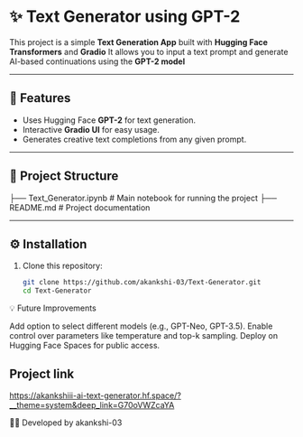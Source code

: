 # ✨ Text Generator using GPT-2

This project is a simple **Text Generation App** built with **Hugging Face Transformers** and **Gradio**
It allows you to input a text prompt and generate AI-based continuations using the **GPT-2 model**

---

## 🚀 Features
- Uses Hugging Face **GPT-2** for text generation.
- Interactive **Gradio UI** for easy usage.
- Generates creative text completions from any given prompt.

---

## 📂 Project Structure
├── Text_Generator.ipynb # Main notebook for running the project
├── README.md # Project documentation


---

## ⚙️ Installation

1. Clone this repository:
   ```bash
   git clone https://github.com/akankshi-03/Text-Generator.git
   cd Text-Generator

💡 Future Improvements

Add option to select different models (e.g., GPT-Neo, GPT-3.5).
Enable control over parameters like temperature and top-k sampling.
Deploy on Hugging Face Spaces for public access.

## Project link 

  https://akankshiii-ai-text-generator.hf.space/?__theme=system&deep_link=G70oVWZcaYA

👩‍💻 Developed by akankshi-03
